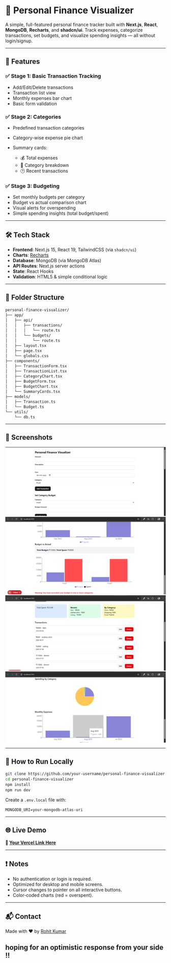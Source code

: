 # 💸 Personal Finance Visualizer

A simple, full-featured personal finance tracker built with **Next.js**, **React**, **MongoDB**, **Recharts**, and **shadcn/ui**. Track expenses, categorize transactions, set budgets, and visualize spending insights — all without login/signup.

---

## 🚀 Features

### ✅ Stage 1: Basic Transaction Tracking

* Add/Edit/Delete transactions
* Transaction list view
* Monthly expenses bar chart
* Basic form validation

### ✅ Stage 2: Categories

* Predefined transaction categories
* Category-wise expense pie chart
* Summary cards:

  * 💰 Total expenses
  * 🧾 Category breakdown
  * 🕑 Recent transactions

### ✅ Stage 3: Budgeting

* Set monthly budgets per category
* Budget vs actual comparison chart
* Visual alerts for overspending
* Simple spending insights (total budget/spent)

---

## 🛠 Tech Stack

* **Frontend**: Next.js 15, React 19, TailwindCSS (via `shadcn/ui`)
* **Charts**: [Recharts](https://recharts.org/)
* **Database**: MongoDB (via MongoDB Atlas)
* **API Routes**: Next.js server actions
* **State**: React Hooks
* **Validation**: HTML5 & simple conditional logic

---

## 📂 Folder Structure

```
personal-finance-visualizer/
├── app/
│   ├── api/
│   │   ├── transactions/
│   │   │   └── route.ts
│   │   └── budgets/
│   │       └── route.ts
│   ├── layout.tsx
│   ├── page.tsx
│   └── globals.css
├── components/
│   ├── TransactionForm.tsx
│   ├── TransactionList.tsx
│   ├── CategoryChart.tsx
│   ├── BudgetForm.tsx
│   ├── BudgetChart.tsx
│   └── SummaryCards.tsx
├── models/
│   ├── Transaction.ts
│   └── Budget.ts
└── utils/
    └── db.ts
```

---

## 📸 Screenshots

![alt text](public/image.png)      ![alt text](public/image-3.png)
![alt text](public/image-1.png)   ![alt text](public/image-2.png)

---

## 🔧 How to Run Locally

```bash
git clone https://github.com/your-username/personal-finance-visualizer.git
cd personal-finance-visualizer
npm install
npm run dev
```

Create a `.env.local` file with:

```env
MONGODB_URI=your-mongodb-atlas-uri
```

---

## 🌐 Live Demo

**🔗 [Your Vercel Link Here](https://personal-finance-visualizer-puce-two.vercel.app/)**

---

## ❗ Notes

* No authentication or login is required.
* Optimized for desktop and mobile screens.
* Cursor changes to pointer on all interactive buttons.
* Color-coded charts (red = overspent).

---


## 📬 Contact

Made with ❤️ by [Rohit Kumar](rk464152@gmail.com)

##  hoping for an optimistic response from your side !!


